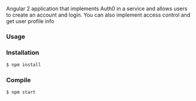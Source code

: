 

Angular 2 application that implements Auth0 in a service and allows users to create an account and login. You can also implement access control and get user profile info

### Usage


### Installation

```sh
$ npm install
```

### Compile


```sh
$ npm start
```
